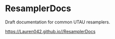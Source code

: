 # ResamplerDocs
Draft documentation for common UTAU resamplers.

https://Lauren042.github.io//ResamplerDocs
